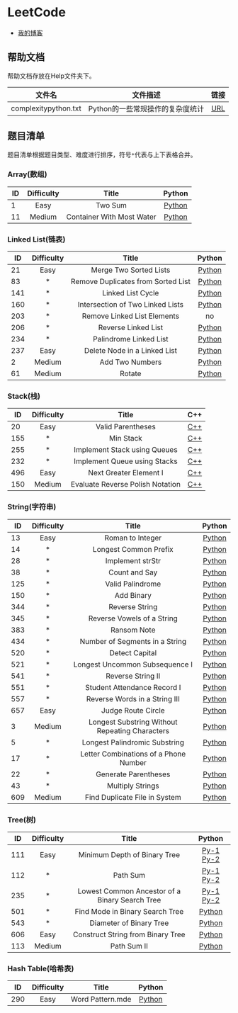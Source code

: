 # LeetCode
* [我的博客](https://blog.csdn.net/u014793102 "悬停显示")<br>

## 帮助文档

帮助文档存放在Help文件夹下。

| 文件名   | 文件描述 |               链接                 | 
| :---------: | :----------: | :------------------------------: | 
|complexitypython.txt|Python的一些常规操作的复杂度统计|[URL](https://github.com/duke-coding/LeetCode/blob/master/Help/complexitypython.txt "悬停显示")|

## 题目清单

题目清单根据题目类型、难度进行排序，符号`*`代表与上下表格合并。

### Array(数组)

| ID   | Difficulty |                  Title                   |                  Python                  |
| ---- | :--------: | :--------------------------------------: | :--------------------------------------: |
| 1   |    Easy    | Two Sum                  | [Python](https://github.com/duke-coding/LeetCode/blob/master/Array/Easy/1.Two%20Sum.md "悬停显示") |
| 11   |   Medium    | Container With Most Water                 | [Python](https://github.com/duke-coding/LeetCode/blob/master/Array/Medium/11.Container%20With%20Most%20Water.md "悬停显示") |

### Linked List(链表)

| ID   | Difficulty |                  Title                   |                  Python                  |
| ---- | :--------: | :--------------------------------------: | :--------------------------------------: |
| 21   |    Easy    | Merge Two Sorted Lists                   | [Python](https://github.com/duke-coding/LeetCode/blob/master/Linked%20List/Easy/21.Merge%20Two%20Sorted%20Lists/Merge%20Two%20Sorted%20Lists.py "悬停显示") |
| 83   |      *     | Remove Duplicates from Sorted List       | [Python](https://github.com/duke-coding/LeetCode/blob/master/Linked%20List/Easy/83.Remove%20Duplicates%20from%20Sorted%20List/Remove%20Duplicates%20from%20Sorted%20List.py "悬停显示") |
| 141  |      *     | Linked List Cycle                        | [Python](https://github.com/duke-coding/LeetCode/blob/master/Linked%20List/Easy/141.Linked%20List%20Cycle/Linked%20List%20Cycle.py "悬停显示") |
| 160  |      *     | Intersection of Two Linked Lists         | [Python](https://github.com/duke-coding/LeetCode/blob/master/Linked%20List/Easy/160.Intersection%20of%20Two%20Linked%20Lists/Intersection%20of%20Two%20Linked%20Lists.py "悬停显示") |
| 203  |      *     | Remove Linked List Elements              | no |
| 206  |      *     | Reverse Linked List                      | [Python](https://github.com/duke-coding/LeetCode/blob/master/Linked%20List/Easy/206.Reverse%20Linked%20List/Reverse%20Linked%20List.py "悬停显示") |
| 234  |      *     | Palindrome Linked List                   | [Python](https://github.com/duke-coding/LeetCode/blob/master/Linked%20List/Easy/234.Palindrome%20Linked%20List/Palindrome.py "悬停显示") |
| 237  |    Easy    | Delete Node in a Linked List             | [Python](https://github.com/duke-coding/LeetCode/blob/master/Linked%20List/Easy/237.Delete%20Node%20in%20a%20Linked%20List/Delete%20Node%20in%20a%20Linked%20List.py "悬停显示") |
| 2   |    Medium    | Add Two Numbers                   | [Python](https://github.com/duke-coding/LeetCode/blob/master/Linked%20List/Medium/2.Add%20Two%20Numbers.md "悬停显示") |
| 61   |   Medium   | Rotate                                   | [Python](https://github.com/duke-coding/LeetCode/blob/master/Linked%20List/Medium/61.Rotate%20List/Rotate%20List.py "悬停显示") |

### Stack(栈)

| ID   | Difficulty |                  Title                   |                  C++                  |
| ---- | :--------: | :--------------------------------------: | :--------------------------------------: |
| 20   |    Easy    | Valid Parentheses                        | [C++](https://github.com/duke-coding/LeetCode/blob/master/Stack/Easy/20.Valid%20Parentheses/Valid%20Parentheses.cpp "悬停显示") |
| 155  |      *     | Min Stack                                | [C++](https://github.com/duke-coding/LeetCode/blob/master/Stack/Easy/155.Min%20Stack/Min%20Stack.cpp "悬停显示") |
| 255  |      *     | Implement Stack using Queues             | [C++](https://github.com/duke-coding/LeetCode/blob/master/Stack/Easy/225.Implement%20Stack%20using%20Queues/Implement%20Stack%20using%20Queues.cpp "悬停显示") |
| 232  |      *     | Implement Queue using Stacks             | [C++](https://github.com/duke-coding/LeetCode/blob/master/Stack/Easy/232.Implement%20Queue%20using%20Stacks/Implement%20Queue%20using%20Stacks.cpp "悬停显示") |
| 496  |    Easy    | Next Greater Element I                   | [C++](https://github.com/duke-coding/LeetCode/blob/master/Stack/Easy/496.Next%20Greater%20Element%20I/Next%20Greater%20Element%20I.cpp "悬停显示") |
| 150  |   Medium   | Evaluate Reverse Polish Notation         | [C++](https://github.com/duke-coding/LeetCode/blob/master/Stack/Medium/150.Evaluate%20Reverse%20Polish%20Notation/Evaluate%20Reverse%20Polish%20Notation.cpp "悬停显示") |

### String(字符串)

| ID   | Difficulty |                  Title                   |                  Python                  |
| ---- | :--------: | :--------------------------------------: | :--------------------------------------: |
| 13   |    Easy    | Roman to Integer                         | [Python](https://github.com/duke-coding/LeetCode/blob/master/String/Easy/13.Roman%20to%20Integer/Roman%20to%20Integer.py "悬停显示") |
| 14   |      *     | Longest Common Prefix                    | [Python](https://github.com/duke-coding/LeetCode/blob/master/String/Easy/14.Longest%20Common%20Prefix/Longest%20Common%20Prefix.py "悬停显示") |
| 28   |      *     | Implement strStr                    | [Python](https://github.com/duke-coding/LeetCode/blob/master/String/Easy/28.Implement%20strStr.md "悬停显示") |
| 38   |      *     | Count and Say                            | [Python](https://github.com/duke-coding/LeetCode/blob/master/String/Easy/38.Count%20and%20Say/Count%20and%20Say.py "悬停显示") |
| 125  |      *     | Valid Palindrome                     | [Python](https://github.com/duke-coding/LeetCode/blob/master/String/Easy/125.Valid%20Palindrome.md "悬停显示") |
| 150  |      *     | Add Binary                               | [Python](https://github.com/duke-coding/LeetCode/blob/master/String/Easy/67.Add%20Binary/Add%20Binary.py "悬停显示") |
| 344  |      *     | Reverse String                           | [Python](https://github.com/duke-coding/LeetCode/blob/master/String/Easy/344.Reverse%20String/Reverse%20String.py "悬停显示") |
| 345  |      *     | Reverse Vowels of a String        | [Python](https://github.com/duke-coding/LeetCode/blob/master/String/Easy/345.Reverse%20Vowels%20of%20a%20String.md "悬停显示") |
| 383  |      *     | Ransom Note                              | [Python](https://github.com/duke-coding/LeetCode/blob/master/String/Easy/383.Ransom%20Note.md "悬停显示") |
| 434  |      *     | Number of Segments in a String           | [Python](https://github.com/duke-coding/LeetCode/blob/master/String/Easy/434.Number%20of%20Segments%20in%20a%20String/Number%20of%20Segments%20in%20a%20String.py "悬停显示") |
| 520  |      *     | Detect Capital                           | [Python](https://github.com/duke-coding/LeetCode/blob/master/String/Easy/520.Detect%20Capital/Detect%20Capital.py "悬停显示") |
| 521  |      *     | Longest Uncommon Subsequence I           | [Python](https://github.com/duke-coding/LeetCode/blob/master/String/Easy/521.Longest%20Uncommon%20Subsequence%20I/Longest%20Uncommon%20Subsequence%20I.py "悬停显示") |
| 541  |      *     | Reverse String II                        | [Python](https://github.com/duke-coding/LeetCode/blob/master/String/Easy/541.Reverse%20String%20II/Reverse%20String%20II.py "悬停显示") |
| 551  |      *     | Student Attendance Record I              | [Python](https://github.com/duke-coding/LeetCode/blob/master/String/Easy/551.%20Student%20Attendance%20Record%20I/Student%20Attendance%20Record%20I.py "悬停显示") |
| 557  |      *     | Reverse Words in a String III            | [Python](https://github.com/duke-coding/LeetCode/blob/master/String/Easy/557.Reverse%20Words%20in%20a%20String%20III/Reverse%20Words%20in%20a%20String%20III.py "悬停显示") |
| 657  |    Easy    | Judge Route Circle                       | [Python](https://github.com/duke-coding/LeetCode/blob/master/String/Easy/657.Judge%20Route%20Circle/Judge%20Route%20Circle.py "悬停显示") |
| 3   |    Medium   | Longest Substring Without Repeating Characters            | [Python](https://github.com/duke-coding/LeetCode/blob/master/String/Medium/3.Longest%20Substring%20Without%20Repeating%20Characters.md "悬停显示") |
| 5   |   *    | Longest Palindromic Substring            | [Python](https://github.com/duke-coding/LeetCode/blob/master/String/Medium/5.Longest%20Palindromic%20Substring.md "悬停显示") |
| 17   |       *        | Letter Combinations of a Phone Number        | [Python](https://github.com/duke-coding/LeetCode/blob/master/String/Medium/17.Letter%20Combinations%20of%20a%20Phone%20Number.md "悬停显示") | 
| 22   |   *   | Generate Parentheses                | [Python](https://github.com/duke-coding/LeetCode/blob/master/String/Medium/22.Generate%20Parentheses.md "悬停显示") |
| 43   |   *   | Multiply Strings              | [Python](https://github.com/duke-coding/LeetCode/blob/master/String/Medium/43.Multiply%20Strings.md "悬停显示") |
| 609  |    Medium   | Find Duplicate File in System              | [Python](https://github.com/duke-coding/LeetCode/blob/master/String/Medium/609.Find%20Duplicate%20File%20in%20System.md "悬停显示") |



### Tree(树)

| ID   | Difficulty |                  Title                   |                  Python                  |
| ---- | :--------: | :--------------------------------------: | :--------------------------------------: |
| 111  |    Easy    | Minimum Depth of Binary Tree             | [Py-1](https://github.com/duke-coding/LeetCode/blob/master/Tree/Easy/111.Minimum%20Depth%20of%20Binary%20Tree/Minimum%20Depth%20of%20Binary%20Tree-1.py "悬停显示") [Py-2](https://github.com/duke-coding/LeetCode/blob/master/Tree/Easy/111.Minimum%20Depth%20of%20Binary%20Tree/Minimum%20Depth%20of%20Binary%20Tree-2.py "悬停显示") |
| 112  |      *     | Path Sum                                 | [Py-1](https://github.com/duke-coding/LeetCode/blob/master/Tree/Easy/112.Path%20Sum/Path%20Sum-1.py "悬停显示") [Py-2](https://github.com/duke-coding/LeetCode/blob/master/Tree/Easy/112.Path%20Sum/Path%20Sum-2.py "悬停显示") |
| 235  |      *     | Lowest Common Ancestor of a Binary Search Tree | [Py-1](https://github.com/duke-coding/LeetCode/blob/master/Tree/Easy/235.Lowest%20Common%20Ancestor%20of%20a%20Binary%20Search%20Tree/Lowest%20Common%20Ancestor%20of%20a%20Binary%20Search%20Tree-1.py "悬停显示") [Py-2](https://github.com/duke-coding/LeetCode/blob/master/Tree/Easy/235.Lowest%20Common%20Ancestor%20of%20a%20Binary%20Search%20Tree/Lowest%20Common%20Ancestor%20of%20a%20Binary%20Search%20Tree-2.py "悬停显示") |
| 501  |      *     | Find Mode in Binary Search Tree          | [Python](https://github.com/duke-coding/LeetCode/blob/master/Tree/Easy/501.Find%20Mode%20in%20Binary%20Search%20Tree/Find%20Mode%20in%20Binary%20Search%20Tree.py "悬停显示") |
| 543  |      *     | Diameter of Binary Tree                  | [Python](https://github.com/duke-coding/LeetCode/blob/master/Tree/Easy/543.Diameter%20of%20Binary%20Tree/Diameter%20of%20Binary%20Tree.py "悬停显示") |
| 606  |    Easy    | Construct String from Binary Tree        | [Python](https://github.com/duke-coding/LeetCode/blob/master/Tree/Easy/606.Construct%20String%20from%20Binary%20Tree/Construct%20String%20from%20Binary%20Tree.py "悬停显示") |
| 113  |   Medium   | Path Sum II                              | [Python](https://github.com/duke-coding/LeetCode/blob/master/Tree/Medium/113.Path%20Sum%20II/Path%20Sum%20II.py "悬停显示") |

### Hash Table(哈希表)

| ID   | Difficulty |                  Title                   |                  Python                  |
| ---- | :--------: | :--------------------------------------: | :--------------------------------------: |
| 290  |    Easy    | Word Pattern.mde             | [Python](https://github.com/duke-coding/LeetCode/blob/master/Hash%20Table/Easy/290.Word%20Pattern.md "悬停显示") |

